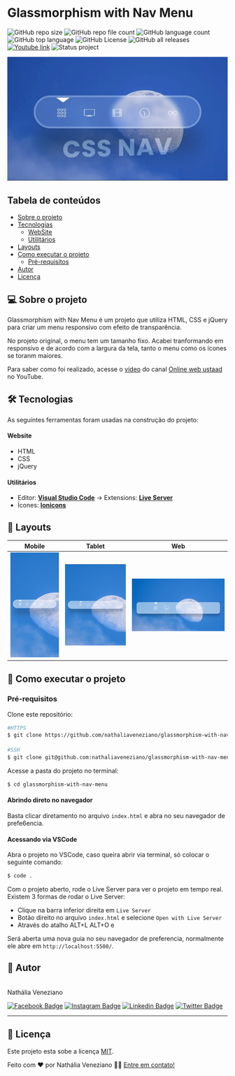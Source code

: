 # Glassmorphism with Nav Menu

![GitHub repo size](https://img.shields.io/github/repo-size/nathaliaveneziano/glassmorphism-with-nav-menu?style=for-the-badge)
![GitHub repo file count](https://img.shields.io/github/directory-file-count/nathaliaveneziano/glassmorphism-with-nav-menu?style=for-the-badge)
![GitHub language count](https://img.shields.io/github/languages/count/nathaliaveneziano/glassmorphism-with-nav-menu?style=for-the-badge)
![GitHub top language](https://img.shields.io/github/languages/top/nathaliaveneziano/glassmorphism-with-nav-menu?style=for-the-badge)
![GitHub License](https://img.shields.io/github/license/nathaliaveneziano/glassmorphism-with-nav-menu?style=for-the-badge)
![GitHub all releases](https://img.shields.io/github/downloads/nathaliaveneziano/c/total?style=for-the-badge)
[![Youtube link](https://img.shields.io/badge/YouTube-Online%20web%20ustaad-ff0000?style=for-the-badge)](https://www.youtube.com/watch?v=Z3m-_kcKpo4)
![Status project](https://img.shields.io/badge/Status-Concluído-2D963D?style=for-the-badge)

<img src="./img/cover.webp" alt="Demonstração do projeto">

## Tabela de conteúdos

<!--ts-->

- [Sobre o projeto](#-sobre-o-projeto)
- [Tecnologias](#-tecnologias)
  - [WebSite](#website)
  - [Utilitários](#utilitários)
- [Layouts](#-layouts)
- [Como executar o projeto](#-como-executar-o-projeto)
  - [Pré-requisitos](#pré-requisitos)
- [Autor](#-autor)
- [Licença](#-licença)
<!--te-->

## 💻 Sobre o projeto

Glassmorphism with Nav Menu é um projeto que utiliza HTML, CSS e jQuery para criar um menu responsivo com efeito de transparência.

No projeto original, o menu tem um tamanho fixo. Acabei tranformando em responsivo e de acordo com a largura da tela, tanto o menu como os ícones se toranm maiores.

Para saber como foi realizado, acesse o [vídeo](https://www.youtube.com/watch?v=Z3m-_kcKpo4) do canal [Online web ustaad](https://www.youtube.com/@OnlinewebustaadCom) no YouTube.

## 🛠 Tecnologias

As seguintes ferramentas foram usadas na construção do projeto:

#### **Website**

- HTML
- CSS
- jQuery

#### **Utilitários**

- Editor: **[Visual Studio Code](https://code.visualstudio.com/)** → Extensions: **[Live Server](https://marketplace.visualstudio.com/items?itemName=ritwickdey.LiveServer)**
- Ícones: **[Ionicons](https://ionic.io/ionicons)**

## 🎨 Layouts

<table>
  <thead>
    <tr>
      <th>Mobile</th>
      <th>Tablet</th>
      <th>Web</th>
    </tr>
  </thead>
  <tbody>
    <tr>
      <td><img src="./img/mobile.png" alt=""></td>
      <td><img src="./img/tablet.png" alt=""></td>
      <td><img src="./img/desktop.png" alt=""></td>
    </tr>
  </tbody>
</table>

## 🚀 Como executar o projeto

### Pré-requisitos

Clone este repositório:

```bash
#HTTPS
$ git clone https://github.com/nathaliaveneziano/glassmorphism-with-nav-menu.git

#SSH
$ git clone git@github.com:nathaliaveneziano/glassmorphism-with-nav-menu.git
```

Acesse a pasta do projeto no terminal:

```bash
$ cd glassmorphism-with-nav-menu
```


#### Abrindo direto no navegador

Basta clicar diretamento no arquivo `index.html` e abra no seu navegador de prefe6encia.


#### Acessando via VSCode

Abra o projeto no VSCode, caso queira abrir via terminal, só colocar o seguinte comando:

```bash
$ code .
```

Com o projeto aberto, rode o Live Server para ver o projeto em tempo real. Existem 3 formas de rodar o Live Server:
- Clique na barra inferior direita em `Live Server`
- Botão direito no arquivo `index.html` e selecione `Open with Live Server`
- Através do atalho ALT+L ALT+O e

Será aberta uma nova guia no seu navegador de preferencia, normalmente ele abre em `http://localhost:5500/`.

## 🦸 Autor

<img style="border-radius: 50%;" src="https://avatars.githubusercontent.com/u/36680660?v=4" width="250px;" alt=""/>
<br />
Nathália Veneziano
<br />

[![Facebook Badge](https://img.shields.io/badge/Facebook-1877F2?style=for-the-badge&logo=facebook&logoColor=white)](https://www.facebook.com/nathalia.veneziano.developer)
[![Instagram Badge](https://img.shields.io/badge/Instagram-E4405F?style=for-the-badge&logo=instagram&logoColor=white)](https://www.instagram.com/nathalia.veneziano.developer/)
[![Linkedin Badge](https://img.shields.io/badge/LinkedIn-0077B5?style=for-the-badge&logo=linkedin&logoColor=white)](https://www.linkedin.com/in/nathalia-veneziano)
[![Twitter Badge](https://img.shields.io/badge/Twitter-1DA1F2?style=for-the-badge&logo=twitter&logoColor=white)](https://twitter.com/nath_veneziano)

---

## 📝 Licença

Este projeto esta sobe a licença [MIT](./LICENSE).

Feito com ❤️ por Nathália Veneziano 👋🏽 [Entre em contato!](https://www.linkedin.com/in/nathalia-veneziano)
